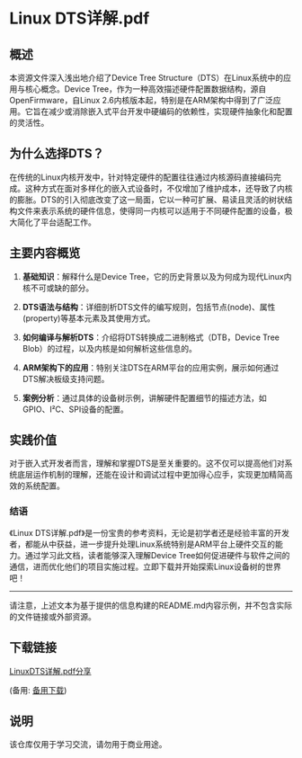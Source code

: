 # Linux DTS详解.pdf

## 概述

本资源文件深入浅出地介绍了Device Tree Structure（DTS）在Linux系统中的应用与核心概念。Device Tree，作为一种高效描述硬件配置数据结构，源自OpenFirmware，自Linux 2.6内核版本起，特别是在ARM架构中得到了广泛应用。它旨在减少或消除嵌入式平台开发中硬编码的依赖性，实现硬件抽象化和配置的灵活性。

## 为什么选择DTS？

在传统的Linux内核开发中，针对特定硬件的配置往往通过内核源码直接编码完成。这种方式在面对多样化的嵌入式设备时，不仅增加了维护成本，还导致了内核的膨胀。DTS的引入彻底改变了这一局面，它以一种可扩展、易读且灵活的树状结构文件来表示系统的硬件信息，使得同一内核可以适用于不同硬件配置的设备，极大简化了平台适配工作。

## 主要内容概览

1. **基础知识**：解释什么是Device Tree，它的历史背景以及为何成为现代Linux内核不可或缺的部分。
   
2. **DTS语法与结构**：详细剖析DTS文件的编写规则，包括节点(node)、属性(property)等基本元素及其使用方式。
   
3. **如何编译与解析DTS**：介绍将DTS转换成二进制格式（DTB，Device Tree Blob）的过程，以及内核是如何解析这些信息的。
   
4. **ARM架构下的应用**：特别关注DTS在ARM平台的应用实例，展示如何通过DTS解决板级支持问题。
   
5. **案例分析**：通过具体的设备树示例，讲解硬件配置细节的描述方法，如GPIO、I²C、SPI设备的配置。

## 实践价值

对于嵌入式开发者而言，理解和掌握DTS是至关重要的。这不仅可以提高他们对系统底层运作机制的理解，还能在设计和调试过程中更加得心应手，实现更加精简高效的系统配置。

### 结语

《Linux DTS详解.pdf》是一份宝贵的参考资料，无论是初学者还是经验丰富的开发者，都能从中获益，进一步提升处理Linux系统特别是ARM平台上硬件交互的能力。通过学习此文档，读者能够深入理解Device Tree如何促进硬件与软件之间的通信，进而优化他们的项目实施过程。立即下载并开始探索Linux设备树的世界吧！

---

请注意，上述文本为基于提供的信息构建的README.md内容示例，并不包含实际的文件链接或外部资源。

## 下载链接
[LinuxDTS详解.pdf分享](https://pan.quark.cn/s/bcf313dd1a2c) 

(备用: [备用下载](https://pan.baidu.com/s/1eUeV1yuVctLmv73spzHsxw?pwd=1234))

## 说明

该仓库仅用于学习交流，请勿用于商业用途。
